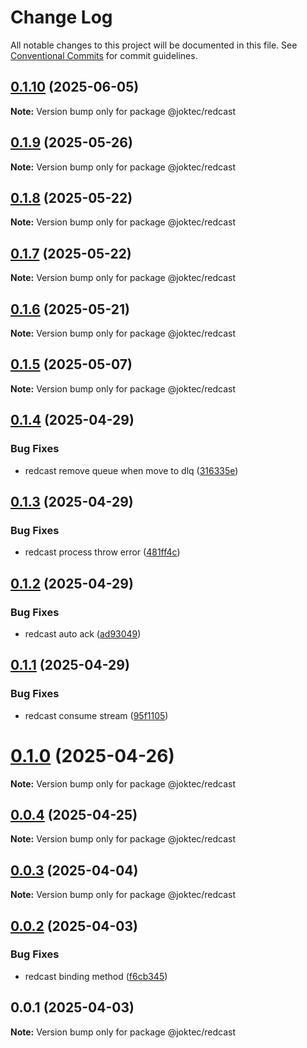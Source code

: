# Change Log

All notable changes to this project will be documented in this file.
See [Conventional Commits](https://conventionalcommits.org) for commit guidelines.

## [0.1.10](https://github.com/joktec/joktec-monorepo/compare/@joktec/redcast@0.1.9...@joktec/redcast@0.1.10) (2025-06-05)

**Note:** Version bump only for package @joktec/redcast





## [0.1.9](https://github.com/joktec/joktec-monorepo/compare/@joktec/redcast@0.1.8...@joktec/redcast@0.1.9) (2025-05-26)

**Note:** Version bump only for package @joktec/redcast





## [0.1.8](https://github.com/joktec/joktec-monorepo/compare/@joktec/redcast@0.1.7...@joktec/redcast@0.1.8) (2025-05-22)

**Note:** Version bump only for package @joktec/redcast





## [0.1.7](https://github.com/joktec/joktec-monorepo/compare/@joktec/redcast@0.1.6...@joktec/redcast@0.1.7) (2025-05-22)

**Note:** Version bump only for package @joktec/redcast





## [0.1.6](https://github.com/joktec/joktec-monorepo/compare/@joktec/redcast@0.1.5...@joktec/redcast@0.1.6) (2025-05-21)

**Note:** Version bump only for package @joktec/redcast





## [0.1.5](https://github.com/joktec/joktec-monorepo/compare/@joktec/redcast@0.1.4...@joktec/redcast@0.1.5) (2025-05-07)

**Note:** Version bump only for package @joktec/redcast





## [0.1.4](https://github.com/joktec/joktec-monorepo/compare/@joktec/redcast@0.1.3...@joktec/redcast@0.1.4) (2025-04-29)


### Bug Fixes

* redcast remove queue when move to dlq ([316335e](https://github.com/joktec/joktec-monorepo/commit/316335e2fb5bcf6315dbe1abe3d6e2ff95f7bc22))





## [0.1.3](https://github.com/joktec/joktec-monorepo/compare/@joktec/redcast@0.1.2...@joktec/redcast@0.1.3) (2025-04-29)


### Bug Fixes

* redcast process throw error ([481ff4c](https://github.com/joktec/joktec-monorepo/commit/481ff4c26c48395922faffb635a7ab0f13b0eb37))





## [0.1.2](https://github.com/joktec/joktec-monorepo/compare/@joktec/redcast@0.1.1...@joktec/redcast@0.1.2) (2025-04-29)


### Bug Fixes

* redcast auto ack ([ad93049](https://github.com/joktec/joktec-monorepo/commit/ad930494f84397b7fad73c6a872c94ab3e491811))





## [0.1.1](https://github.com/joktec/joktec-monorepo/compare/@joktec/redcast@0.1.0...@joktec/redcast@0.1.1) (2025-04-29)


### Bug Fixes

* redcast consume stream ([95f1105](https://github.com/joktec/joktec-monorepo/commit/95f1105542acbf686ed9f3b71cb912f809b37a52))





# [0.1.0](https://github.com/joktec/joktec-monorepo/compare/@joktec/redcast@0.0.4...@joktec/redcast@0.1.0) (2025-04-26)

**Note:** Version bump only for package @joktec/redcast





## [0.0.4](https://github.com/joktec/joktec-monorepo/compare/@joktec/redcast@0.0.3...@joktec/redcast@0.0.4) (2025-04-25)

**Note:** Version bump only for package @joktec/redcast





## [0.0.3](https://github.com/joktec/joktec-monorepo/compare/@joktec/redcast@0.0.2...@joktec/redcast@0.0.3) (2025-04-04)

**Note:** Version bump only for package @joktec/redcast





## [0.0.2](https://github.com/joktec/joktec-monorepo/compare/@joktec/redcast@0.0.1...@joktec/redcast@0.0.2) (2025-04-03)


### Bug Fixes

* redcast binding method ([f6cb345](https://github.com/joktec/joktec-monorepo/commit/f6cb3453b678d4fcaabfb5f059ff6b239380441e))





## 0.0.1 (2025-04-03)

**Note:** Version bump only for package @joktec/redcast
